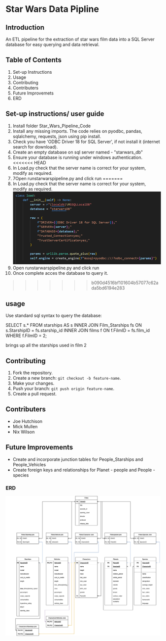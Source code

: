 # Star Wars Data Pipline

## Introduction

An ETL pipeline for the extraction of star wars film data into a SQL Server database for easy querying and data retrieval.

## Table of Contents

1. Set-up Instructions
2. Usage
3. Contributing
4. Contributers
5. Future Improvemets
6. ERD

## Set-up instructions/ user guide

1. Install folder Star_Wars_Pipeline_Code
2. Install any missing imports. The code relies on pyodbc, pandas, sqlalchemy, requests, json
   using pip install.
3. Check you have 'ODBC Driver 18 for SQL Server', if not install it (internet search for download).
4. Create an empty database on sql server named - "starwars_db"
5. Ensure your database is running under windows authentication.
<<<<<<< HEAD
6. In Load.py check that the server name is correct for your system, modify as required.
7. 7Open runstarwarspipeline.py and click run
=======
5. In Load.py check that the server name is correct for your system, modify as required.
   ![This is the section of code you may need to alter within Load.py](https://github.com/BeansOnToast21/API-stuff/blob/main/images/Server_set_up_in_python.PNG?raw=true)
7. Open runstarwarspipeline.py and click run
8. Once complete acces the database to query it.
>>>>>>> b090d4516bf101604b57077c62ada5bd6194e283

## usage

Use standard sql syntax to query the database:

SELECT s.*
FROM starships AS s
INNER JOIN Film_Starships fs ON s.StarshipID = fs.starship_id
INNER JOIN films f ON f.FilmID = fs.film_id
WHERE f.FilmID = 2;

brings up all the starships used in film 2

## Contributing

1. Fork the repository.
2. Create a new branch: `git checkout -b feature-name`.
3. Make your changes.
4. Push your branch: `git push origin feature-name`.
5. Create a pull request.

## Contributers
- Joe Hutchison
- Mick Mullen
- Nix Wilson

## Future Improvements

- Create and incorporate junction tables for People_Starships and People_Vehicles
- Create foreign keys and relationships for Planet - people and People - species

### ERD
![Alt Text - ERD](https://github.com/BeansOnToast21/API-stuff/blob/main/Docs/Star_Wars_ERD.drawio%20(1).png?raw=true)

